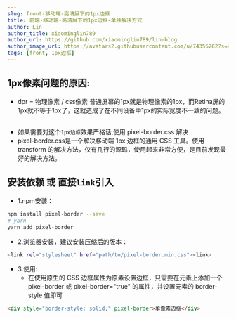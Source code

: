 ```yaml
---
slug: front-移动端-高清屏下的1px边框
title: 前端-移动端-高清屏下的1px边框-单独解决方式
author: Lin
author_title: xiaominglin789
author_url: https://github.com/xiaominglin789/lin-blog
author_image_url: https://avatars2.githubusercontent.com/u/74356262?s=400&u=51bc963a308dd3748ba5133c9cfd29eb3bc0c207&v=4
tags: [front, 1px边框]
---
```



## 1px像素问题的原因:
- dpr = 物理像素 / css像素
普通屏幕的1px就是物理像素的1px，而Retina屏的1px就不等于1px了，这就造成了在不同设备中1px的实际宽度不一致的问题。



## 
- 如果需要对这个`1px边框`效果严格话,使用 pixel-border.css 解决
- pixel-border.css是一个解决移动端 1px 边框的通用 CSS 工具。使用 transform 的解决方法，仅有几行的源码，使用起来非常方便，是目前发现最好的解决方法。



## 安装依赖 或 直接`link`引入
- 1.npm安装：
```bash
npm install pixel-border --save
# yarn
yarn add pixel-border
```

- 2.浏览器安装，建议安装压缩后的版本：
```bash
<link rel="stylesheet" href="path/to/pixel-border.min.css"><link>
```

- 3.使用:
  + 在使用原生的 CSS 边框属性为原素设置边框，只需要在元素上添加一个 pixel-border 或 pixel-border="true" 的属性，并设置元素的 border-style 值即可
```html
<div style="border-style: solid;" pixel-border>单像素边框</div>
```
